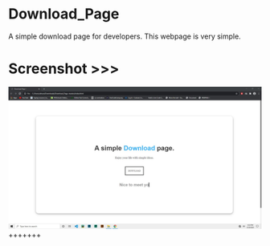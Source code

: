 # Download_Page
A simple download page for developers. This webpage is very simple.

# Screenshot >>>
![alt text](https://github.com/AhsanParadise/Download_Page/blob/master/ScreenShot.jpg?raw=true)
+++++++
